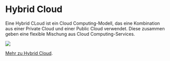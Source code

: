 

# Hybrid Cloud

Eine Hybrid CLoud ist ein Cloud Computing-Modell, das eine Kombination aus einer Private Cloud und einer Public Cloud verwendet.
Diese zusammen geben eine flexible Mischung aus Cloud Computing-Services.

<img src="https://www.continum.net/wp-content/uploads/continum-hybrid-cloud.png"/>

[Mehr zu Hybrid Cloud](https://www.redhat.com/de/topics/cloud-computing/what-is-hybrid-cloud).
